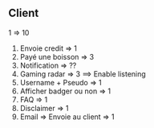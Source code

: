 ## Client

1 => 10

1. Envoie credit => 1
2. Payé une boisson => 3
3. Notification => ??
4. Gaming radar => 3 ==> Enable listening
5. Username + Pseudo => 1
6. Afficher badger ou non => 1
7. FAQ => 1
8. Disclaimer => 1
8. Email => Envoie au client => 1